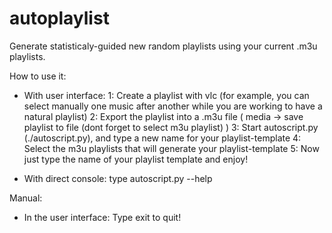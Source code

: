 # autoplaylist
Generate statisticaly-guided new random playlists using your current .m3u playlists.

How to use it:

- With user interface:
	1: Create a playlist with vlc (for example, you can select manually one music after another while you are working to have a natural playlist)
	2: Export the playlist into a .m3u file ( media -> save playlist to file (dont forget to select m3u playlist) )
	3: Start autoscript.py (./autoscript.py), and type a new name for your playlist-template
	4: Select the m3u playlists that will generate your playlist-template
	5: Now just type the name of your playlist template and enjoy!

- With direct console: type autoscript.py --help

Manual:

- In the user interface: Type exit to quit!
